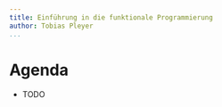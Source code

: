 ```yaml
---
title: Einführung in die funktionale Programmierung
author: Tobias Pleyer
...
```


# Agenda

* TODO
